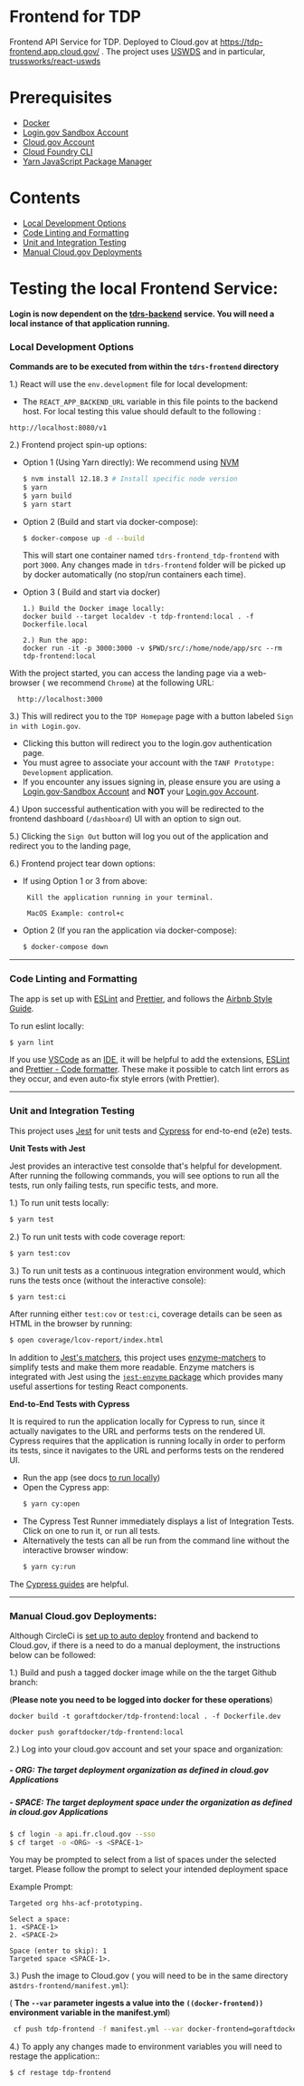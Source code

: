 # Frontend for TDP

Frontend API Service for TDP. Deployed to Cloud.gov at https://tdp-frontend.app.cloud.gov/ . The project uses [USWDS](https://designsystem.digital.gov/) and in particular, [trussworks/react-uswds](https://github.com/trussworks/react-uswds)

# Prerequisites

- [Docker](https://docs.docker.com/docker-for-mac/install/)  
- [Login.gov Sandbox Account](https://idp.int.identitysandbox.gov/sign_up/enter_email)
- [Cloud.gov Account](https://cloud.gov/)
- [Cloud Foundry CLI](https://docs.cloudfoundry.org/cf-cli/install-go-cli.html)
- [Yarn JavaScript Package Manager](https://classic.yarnpkg.com/en/docs/install/#mac-stable) 

# Contents

- [Local Development Options](#Local-Development-Options)
- [Code Linting and Formatting](#Code-Linting-and-Formatting)
- [Unit and Integration Testing](#Unit-and-Integration-Testing)
- [Manual Cloud.gov Deployments](#Manual-Cloud.gov-Deployments)

# Testing the local Frontend Service:

  **Login is now dependent on the [tdrs-backend](../tdrs-backend/README.md) service. You will need a local instance of that application running.**


### Local Development Options

**Commands are to be executed from within the `tdrs-frontend` directory**

1.) React will use the  `env.development` file for local development:
 
  - The `REACT_APP_BACKEND_URL` variable in this file points to the backend host. For local testing this value should default to the following :
  
   ```
   http://localhost:8080/v1
   ```


2.) Frontend project spin-up options: 

- Option 1 (Using Yarn directly): We recommend using [NVM](https://github.com/nvm-sh/nvm)

    ```bash
    $ nvm install 12.18.3 # Install specific node version
    $ yarn
    $ yarn build
    $ yarn start 
    ```

- Option 2 (Build and start via docker-compose):

    ```bash
    $ docker-compose up -d --build
    ```
    This will start one container named `tdrs-frontend_tdp-frontend` with port `3000`. Any changes made in `tdrs-frontend` folder will be picked up by docker automatically (no stop/run containers each time). 

- Option 3 ( Build and start via docker)
  ```
  1.) Build the Docker image locally:
  docker build --target localdev -t tdp-frontend:local . -f Dockerfile.local
  
  2.) Run the app:
  docker run -it -p 3000:3000 -v $PWD/src/:/home/node/app/src --rm tdp-frontend:local 

 With the project started, you can access the landing page via a web-browser ( we recommend `Chrome`) at the following URL:
```
  http://localhost:3000
```

3.) This will redirect you to the `TDP Homepage` page with a button labeled `Sign in with Login.gov`.

- Clicking this button will redirect you to the login.gov authentication page.
-  You must agree to associate your account with the `TANF Prototype: Development` application.
-  If you encounter any issues signing in, please ensure you are using a [Login.gov-Sandbox Account](https://idp.int.identitysandbox.gov/) and **NOT** your [Login.gov Account](login.gov).


4.) Upon successful authentication with you will be redirected to the frontend dashboard (`/dashboard`) UI with an option to sign out.


5.) Clicking the `Sign Out` button will log you out of the application and redirect you to the landing page,


6.) Frontend project tear down options: 

  - If using Option 1 or 3 from above:

    ```
     Kill the application running in your terminal.

     MacOS Example: control+c
    ```

  - Option 2 (If you ran the application via docker-compose):

    ```bash
    $ docker-compose down
    ```

----
### Code Linting and Formatting

The app is set up with [ESLint](https://eslint.org/) and [Prettier](https://prettier.io/), and follows the [Airbnb Style Guide](https://github.com/airbnb/javascript).

To run eslint locally:
```bash
$ yarn lint
```

If you use [VSCode](https://code.visualstudio.com/) as an [IDE](https://en.wikipedia.org/wiki/Integrated_development_environment), it will be helpful to add the extensions, [ESLint](https://marketplace.visualstudio.com/items?itemName=dbaeumer.vscode-eslint) and [Prettier - Code formatter](https://marketplace.visualstudio.com/items?itemName=esbenp.prettier-vscode). These make it possible to catch lint errors as they occur, and even auto-fix style errors (with Prettier).

----

### Unit and Integration Testing

This project uses [Jest](https://jestjs.io/) for unit tests and [Cypress](https://www.cypress.io/) for end-to-end (e2e) tests.

**Unit Tests with Jest**

Jest provides an interactive test consolde that's helpful for development. After running the following commands, you will see options to run all the tests, run only failing tests, run specific tests, and more.


1.) To run unit tests locally:
  ```bash
  $ yarn test
  ```
2.) To run unit tests with code coverage report:
  ```bash
  $ yarn test:cov
  ```
3.) To run unit tests as a continuous integration environment would, which runs the tests once (without the interactive console):
  ```bash
  $ yarn test:ci
  ```

After running either `test:cov` or `test:ci`, coverage details can be seen as HTML in the browser by running:
```bash
$ open coverage/lcov-report/index.html
```

In addition to [Jest's matchers](https://jestjs.io/docs/en/expect), this project uses [enzyme-matchers](https://github.com/FormidableLabs/enzyme-matchers) to simplify tests and make them more readable. Enzyme matchers is integrated with Jest using the [`jest-enzyme` package](https://github.com/FormidableLabs/enzyme-matchers/blob/master/packages/jest-enzyme/README.md#assertions) which provides many useful assertions for testing React components.

**End-to-End Tests with Cypress**

It is required to run the application locally for Cypress to run, since it actually navigates to the URL and performs tests on the rendered UI.
Cypress requires that the application is running locally in order to perform its tests, since it navigates to the URL and performs tests on the rendered UI.
- Run the app (see docs [to run locally](#to-run-locally))
- Open the Cypress app:
  ```bash
  $ yarn cy:open
  ```
- The Cypress Test Runner immediately displays a list of Integration Tests. Click on one to run it, or run all tests.
- Alternatively the tests can all be run from the command line without the interactive browser window:
  ```bash
  $ yarn cy:run
  ```

The [Cypress guides](https://docs.cypress.io/guides/getting-started/writing-your-first-test.html#Add-a-test-file) are helpful.

----

### Manual Cloud.gov Deployments:

Although CircleCi is [set up to auto deploy](https://github.com/raft-tech/TANF-app/blob/raft-tdp-main/.circleci/config.yml#L131) frontend and backend to Cloud.gov, if there is a need to do a manual deployment, the instructions below can be followed:

1.) Build and push a tagged docker image while on the the target Github branch:

 (**Please note you need to be logged into docker for these operations**)

```
docker build -t goraftdocker/tdp-frontend:local . -f Dockerfile.dev

docker push goraftdocker/tdp-frontend:local
```


2.) Log into your cloud.gov account and set your space and organization:

##### - **ORG: The target deployment organization as defined in cloud.gov Applications** 

##### - **SPACE: The target deployment space under the organization as defined in cloud.gov Applications**
```bash
$ cf login -a api.fr.cloud.gov --sso
$ cf target -o <ORG> -s <SPACE-1>
```

You may be prompted to select from a list of spaces under the selected target. Please follow the prompt to select your intended deployment space


Example Prompt:
```
Targeted org hhs-acf-prototyping.

Select a space:
1. <SPACE-1>
2. <SPACE-2>

Space (enter to skip): 1
Targeted space <SPACE-1>.
```

3.) Push the image to Cloud.gov (  you will need to be in the same directory as`tdrs-frontend/manifest.yml`):

( **The `--var` parameter ingests a value into the ``((docker-frontend))`` environment variable in the manifest.yml**)

```bash
 cf push tdp-frontend -f manifest.yml --var docker-frontend=goraftdocker/tdp-frontend:local
```

4.) To apply any changes made to environment variables you will need to restage the application::

```bash
$ cf restage tdp-frontend
```
